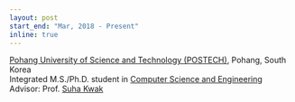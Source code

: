 ```yaml
---
layout: post
start_end: "Mar, 2018 - Present"
inline: true
---
```


[Pohang University of Science and Technology (POSTECH)](https://postech.ac.kr/eng/), Pohang, South Korea \
Integrated M.S./Ph.D. student in [Computer Science and Engineering](https://cse.postech.ac.kr/)  \
Advisor: Prof. [Suha Kwak](https://suhakwak.github.io/)